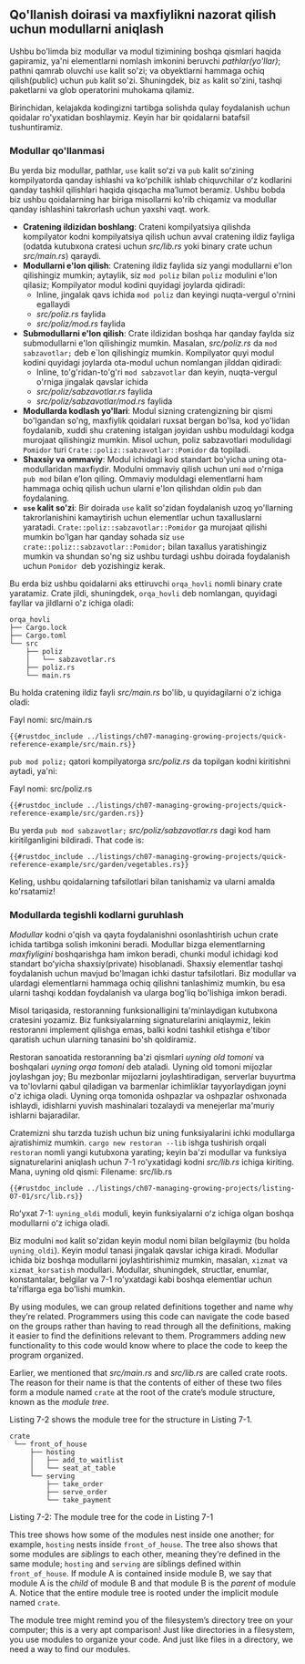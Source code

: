 ## Qo'llanish doirasi va maxfiylikni nazorat qilish uchun modullarni aniqlash

Ushbu bo'limda biz modullar va modul tizimining boshqa qismlari haqida gapiramiz, ya'ni elementlarni nomlash imkonini beruvchi *pathlar(yo'llar)*; pathni qamrab oluvchi `use` kalit so'zi; va obyektlarni hammaga ochiq qilish(public) uchun `pub` kalit so'zi. Shuningdek, biz `as` kalit so'zini, tashqi paketlarni va glob operatorini muhokama qilamiz.

Birinchidan, kelajakda kodingizni tartibga solishda qulay foydalanish uchun qoidalar ro'yxatidan boshlaymiz. Keyin har bir qoidalarni batafsil tushuntiramiz.

### Modullar qo'llanmasi

Bu yerda biz modullar, pathlar, `use` kalit soʻzi va `pub` kalit soʻzining kompilyatorda qanday ishlashi va koʻpchilik ishlab chiquvchilar oʻz kodlarini qanday tashkil qilishlari haqida qisqacha maʼlumot beramiz. Ushbu bobda biz ushbu qoidalarning har biriga misollarni ko'rib chiqamiz va modullar qanday ishlashini takrorlash uchun yaxshi vaqt.
work.

- **Cratening ildizidan boshlang**: Crateni kompilyatsiya qilishda kompilyator kodni kompilyatsiya qilish uchun avval cratening ildiz fayliga (odatda kutubxona cratesi uchun *src/lib.rs* yoki binary crate uchun *src/main.rs*) qaraydi.
- **Modullarni e'lon qilish**: Cratening ildiz faylida siz yangi modullarni e'lon qilishingiz mumkin; aytaylik, siz `mod poliz` bilan `poliz` modulini e'lon qilasiz; 
Kompilyator modul kodini quyidagi joylarda qidiradi:
  - Inline, jingalak qavs ichida `mod poliz` dan keyingi nuqta-vergul o'rnini egallaydi
  - *src/poliz.rs* faylida
  - *src/poliz/mod.rs* faylida
- **Submodullarni e'lon qilish**: Crate ildizidan boshqa har qanday faylda siz submodullarni e'lon qilishingiz mumkin. Masalan, *src/poliz.rs* da `mod sabzavotlar;` deb e`lon qilishingiz mumkin. Kompilyator quyi modul kodini quyidagi joylarda ota-modul uchun nomlangan jilddan qidiradi:
  - Inline, to'g'ridan-to'g'ri `mod sabzavotlar` dan keyin, nuqta-vergul o'rniga jingalak qavslar ichida
  - *src/poliz/sabzavotlar.rs* faylida
  - *src/poliz/sabzavotlar/mod.rs* faylida
- **Modullarda kodlash yo'llari**: Modul sizning cratengizning bir qismi bo'lgandan so'ng, maxfiylik qoidalari ruxsat bergan bo'lsa, kod yo'lidan foydalanib, xuddi shu cratening istalgan joyidan ushbu moduldagi kodga murojaat qilishingiz mumkin. Misol uchun, poliz sabzavotlari modulidagi `Pomidor` turi `Crate::poliz::sabzavotlar::Pomidor` da topiladi.
- **Shaxsiy va ommaviy**: Modul ichidagi kod standart bo'yicha uning ota-modullaridan maxfiydir. Modulni ommaviy qilish uchun uni `mod` o'rniga `pub mod` bilan e’lon qiling. Ommaviy moduldagi elementlarni ham hammaga ochiq qilish uchun ularni e'lon qilishdan oldin `pub` dan foydalaning.
- **`use` kalit so'zi**: Bir doirada `use` kalit so'zidan foydalanish uzoq yo'llarning takrorlanishini kamaytirish uchun elementlar uchun taxalluslarni yaratadi. `Crate::poliz::sabzavotlar::Pomidor` ga murojaat qilishi mumkin bo'lgan har qanday sohada siz `use crate::poliz::sabzavotlar::Pomidor;` bilan taxallus yaratishingiz mumkin va shundan so'ng siz ushbu turdagi ushbu doirada foydalanish uchun `Pomidor `deb yozishingiz kerak.

Bu erda biz ushbu qoidalarni aks ettiruvchi `orqa_hovli` nomli binary crate yaratamiz. Crate jildi, shuningdek, `orqa_hovli` deb nomlangan, quyidagi fayllar va jildlarni o'z ichiga oladi:

```text
orqa_hovli
├── Cargo.lock
├── Cargo.toml
└── src
    ├── poliz
    │   └── sabzavotlar.rs
    ├── poliz.rs
    └── main.rs
```

Bu holda cratening ildiz fayli *src/main.rs* bo'lib, u quyidagilarni o'z ichiga oladi:

<span class="filename">Fayl nomi: src/main.rs</span>

```rust,noplayground,ignore
{{#rustdoc_include ../listings/ch07-managing-growing-projects/quick-reference-example/src/main.rs}}
```
`pub mod poliz;` qatori kompilyatorga *src/poliz.rs* da topilgan kodni kiritishni aytadi, ya'ni:

<span class="filename">Fayl nomi: src/poliz.rs</span>

```rust,noplayground,ignore
{{#rustdoc_include ../listings/ch07-managing-growing-projects/quick-reference-example/src/garden.rs}}
```

Bu yerda `pub mod sabzavotlar;` *src/poliz/sabzavotlar.rs* dagi kod ham kiritilganligini bildiradi. That code is:

```rust,noplayground,ignore
{{#rustdoc_include ../listings/ch07-managing-growing-projects/quick-reference-example/src/garden/vegetables.rs}}
```

Keling, ushbu qoidalarning tafsilotlari bilan tanishamiz va ularni amalda ko'rsatamiz!

### Modullarda tegishli kodlarni guruhlash

*Modullar* kodni o'qish va qayta foydalanishni osonlashtirish uchun crate ichida tartibga solish imkonini beradi.
Modullar bizga elementlarning *maxfiyligini* boshqarishga ham imkon beradi, chunki modul ichidagi kod standart boʻyicha shaxsiy(private) hisoblanadi. Shaxsiy elementlar tashqi foydalanish uchun mavjud bo'lmagan ichki dastur tafsilotlari. Biz modullar va ulardagi elementlarni hammaga ochiq qilishni tanlashimiz mumkin, bu esa ularni tashqi koddan foydalanish va ularga bog'liq bo'lishiga imkon beradi.

Misol tariqasida, restoranning funksionalligini ta'minlaydigan kutubxona cratesini yozamiz. Biz funksiyalarning signaturelarini aniqlaymiz, lekin restoranni implement qilishga emas, balki kodni tashkil etishga e'tibor qaratish uchun ularning tanasini bo'sh qoldiramiz.

Restoran sanoatida restoranning ba'zi qismlari *uyning old tomoni* va boshqalari *uyning orqa tomoni* deb ataladi. Uyning old tomoni mijozlar joylashgan joy; Bu mezbonlar mijozlarni joylashtiradigan, serverlar buyurtma va to'lovlarni qabul qiladigan va barmenlar ichimliklar tayyorlaydigan joyni o'z ichiga oladi. Uyning orqa tomonida oshpazlar va oshpazlar oshxonada ishlaydi, idishlarni yuvish mashinalari tozalaydi va menejerlar ma'muriy ishlarni bajaradilar.

Cratemizni shu tarzda tuzish uchun biz uning funksiyalarini ichki modullarga ajratishimiz mumkin. `cargo new restoran --lib` ishga tushirish orqali `restoran` nomli yangi kutubxona yarating; keyin ba'zi modullar va funksiya signaturelarini aniqlash uchun 7-1 ro'yxatidagi kodni *src/lib.rs* ichiga kiriting. Mana, uyning old qismi:
<span class="filename">Filename: src/lib.rs</span>

```rust,noplayground
{{#rustdoc_include ../listings/ch07-managing-growing-projects/listing-07-01/src/lib.rs}}
```

<span class="caption">Roʻyxat 7-1: `uyning_oldi` moduli, keyin funksiyalarni oʻz ichiga olgan boshqa modullarni oʻz ichiga oladi.</span>

Biz modulni `mod` kalit so'zidan keyin modul nomi bilan belgilaymiz (bu holda `uyning_oldi`). Keyin modul tanasi jingalak qavslar ichiga kiradi. Modullar ichida biz boshqa modullarni joylashtirishimiz mumkin, masalan, `xizmat` va `xizmat_korsatish` modullari. Modullar, shuningdek, structlar, enumlar, konstantalar, belgilar va 7-1 ro'yxatdagi kabi boshqa elementlar uchun ta'riflarga ega bo'lishi mumkin.

By using modules, we can group related definitions together and name why
they’re related. Programmers using this code can navigate the code based on the
groups rather than having to read through all the definitions, making it easier
to find the definitions relevant to them. Programmers adding new functionality
to this code would know where to place the code to keep the program organized.

Earlier, we mentioned that *src/main.rs* and *src/lib.rs* are called crate
roots. The reason for their name is that the contents of either of these two
files form a module named `crate` at the root of the crate’s module structure,
known as the *module tree*.

Listing 7-2 shows the module tree for the structure in Listing 7-1.

```text
crate
 └── front_of_house
     ├── hosting
     │   ├── add_to_waitlist
     │   └── seat_at_table
     └── serving
         ├── take_order
         ├── serve_order
         └── take_payment
```

<span class="caption">Listing 7-2: The module tree for the code in Listing
7-1</span>

This tree shows how some of the modules nest inside one another; for example,
`hosting` nests inside `front_of_house`. The tree also shows that some modules
are *siblings* to each other, meaning they’re defined in the same module;
`hosting` and `serving` are siblings defined within `front_of_house`. If module
A is contained inside module B, we say that module A is the *child* of module B
and that module B is the *parent* of module A. Notice that the entire module
tree is rooted under the implicit module named `crate`.

The module tree might remind you of the filesystem’s directory tree on your
computer; this is a very apt comparison! Just like directories in a filesystem,
you use modules to organize your code. And just like files in a directory, we
need a way to find our modules.
